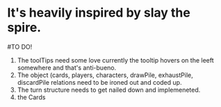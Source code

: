 # It's heavily inspired by slay the spire.
#TO DO!
1. The toolTips need some love currently the tooltip hovers on the leeft somewhere and that's anti-bueno.
2. The object (cards, players, characters, drawPile, exhaustPile, discardPile relations need to be ironed out and coded up.
3. The turn structure needs to get nailed down and implemeneted.
4. the Cards